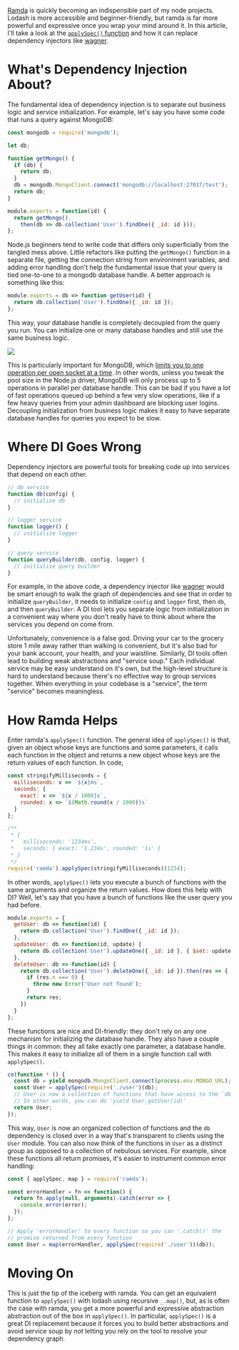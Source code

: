 [Ramda](https://www.npmjs.com/package/ramda) is quickly becoming an indispensible part of my node projects. Lodash is more accessible and beginner-friendly, but ramda is far more powerful and expressive once you wrap your mind around it. In this article, I'll take a look at the [`applySpec()` function](http://ramdajs.com/docs/#applySpec) and how it can replace dependency injectors like [wagner](http://npmjs.org/package/wagner-core).

What's Dependency Injection About?
==================================

The fundamental idea of dependency injection is to separate out business logic
and service initialization. For example, let's say you have some code that
runs a query against MongoDB:

```javascript
const mongodb = require('mongodb');

let db;

function getMongo() {
  if (db) {
    return db;
  }
  db = mongodb.MongoClient.connect('mongodb://localhost:27017/test');
  return db;
}

module.exports = function(id) {
  return getMongo().
    then(db => db.collection('User').findOne({ _id: id }));
};
```

Node.js beginners tend to write code that differs only superficially from the
tangled mess above. Little refactors like putting the `getMongo()` function
in a separate file, getting the connection string from environment variables,
and adding error handling don't help the fundamental issue that your query is
tied one-to-one to a mongodb database handle. A better approach is something
like this:

```javascript
module.exports = db => function getUser(id) {
  return db.collection('User').findOne({ _id: id });
};
```

This way, your database handle is completely decoupled from the query you run.
You can initialize one or many database handles and still use the same
business logic.

<img src="http://i.imgur.com/HXKxWYS.png" />

This is particularly important for MongoDB, which
[limits you to one operation per open socket at a time](http://api.mongodb.com/python/current/faq.html#how-does-connection-pooling-work-in-pymongo). In other words, unless you tweak the pool size in the
Node.js driver, MongoDB will only process up to 5 operations in parallel per
database handle.
This can be bad if you have a lot of fast operations queued up behind a few
very slow operations, like if a few heavy queries from your admin dashboard
are blocking user logins. Decoupling initialization from business logic makes
it easy to have separate database handles for queries you expect to be slow.

Where DI Goes Wrong
=========================

Dependency injectors are powerful tools for breaking code up into services
that depend on each other.

```javascript
// db service
function db(config) {
  // initialize db
}

// logger service
function logger() {
  // initialize logger
}

// query service
function queryBuilder(db, config, logger) {
  // initialize query builder
}
```

For example, in the above code, a dependency injector like [wagner](http://npmjs.org/package/wagner-core) would be smart enough to walk
the graph of dependencies and see that in order to initialize `queryBuilder`,
it needs to initialize `config` and `logger` first, then `db`, and then
`queryBuilder`. A DI tool lets you separate logic from initialization in a
convenient way where you don't really have to think about where the services
you depend on come from.

Unfortunately, convenience is a false god. Driving your car to the grocery
store 1 mile away rather than walking is convenient, but it's also
bad for your bank account, your health, and your waistline. Similarly, DI
tools often lead to building weak abstractions and "service soup." Each
individual service may be easy understand on it's own, but the high-level
structure is hard to understand because there's no effective way to group
services together. When everything in your codebase is a "service", the term
"service" becomes meaningless.

How Ramda Helps
===============

Enter ramda's `applySpec()` function. The general idea of `applySpec()` is that,
given an object whose keys are functions and some parameters, it calls each
function in the object and returns a new object whose keys are the return
values of each function. In code,

```javascript
const stringifyMilliseconds = {
  milliseconds: x => `${x}ms`,
  seconds: {
    exact: x => `${x / 1000}s`,
    rounded: x => `${Math.round(x / 1000)}s`
  }
};

/**
 * {
 *   milliseconds: '1234ms',
 *   seconds: { exact: '1.234s', rounded: '1s' }
 * }
 */
require('ramda').applySpec(stringifyMilliseconds)(1234);
```

In other words, `applySpec()` lets you execute a bunch of functions
with the same arguments and organize the return values. How does this help
with DI? Well, let's say that you have a bunch of functions like the user
query you had before.

```javascript
module.exports = {
  getUser: db => function(id) {
    return db.collection('User').findOne({ _id: id });
  },
  updateUser: db => function(id, update) {
    return db.collection('User').updateOne({ _id: id }, { $set: update });
  },
  deleteUser: db => function(id) {
    return db.collection('User').deleteOne({ _id: id }).then(res => {
      if (res.n === 0) {
        throw new Error('User not found');
      }
      return res;
    })
  }
};
```

These functions are nice and DI-friendly: they don't rely on any one mechanism
for initializing the database handle. They also have a couple things in
common: they all take exactly one parameter, a database handle. This makes it
easy to initialize all of them in a single function call with `applySpec()`.

```javascript
co(function * () {
  const db = yield mongodb.MongoClient.connect(process.env.MONGO_URL);
  const User = applySpec(require('./user')(db);
  // User is now a collection of functions that have access to the `db` handle.
  // In other words, you can do 'yield User.getUser(id)'
  return User;
});
```

This way, `User` is now an organized collection of functions and the `db`
dependency is closed over in a way that's transparent to clients using the
`User` module. You can also now think of the functions in `User` as a
distinct group as opposed to a collection of nebulous services.
For example, since these functions all return promises, it's easier to
instrument common error handling:

```javascript
const { applySpec, map } = require('ramda');

const errorHandler = fn => function() {
  return fn.apply(null, arguments).catch(error => {
    console.error(error);
  });
};

// Apply 'errorHandler' to every function so you can '.catch()' the
// promise returned from every function
const User = map(errorHandler, applySpec(require('./user'))(db));
```

Moving On
=========

This is just the tip of the iceberg with ramda. You can get an equivalent
function to `applySpec()` with lodash using recursive `_.map()`, but, as
is often the case with ramda, you get a more powerful and expressive
abstraction abstraction out of the box in `applySpec()`. In particular,
`applySpec()` is a great DI replacement because it forces you to build better
abstractions and avoid service soup by _not_ letting you rely on the tool
to resolve your dependency graph.

